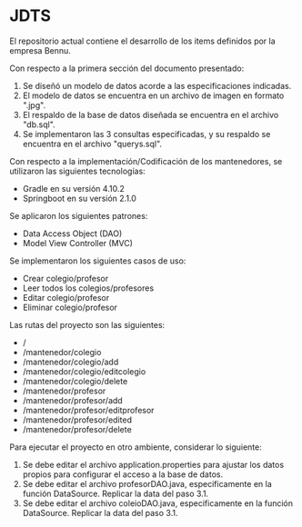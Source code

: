 # JDTS
El repositorio actual contiene el desarrollo de los items definidos por la empresa Bennu.

Con respecto a la primera sección del documento presentado: <br />
<ol>
<li>Se diseñó un modelo de datos acorde a las especificaciones indicadas.</li>
<li>El modelo de datos se encuentra en un archivo de imagen en formato ".jpg".</li>
<li>El respaldo de la base de datos diseñada se encuentra en el archivo "db.sql".</li>
<li>Se implementaron las 3 consultas especificadas, y su respaldo se encuentra en el archivo "querys.sql".</li>
</ol>

Con respecto a la implementación/Codificación de los mantenedores, se utilizaron las siguientes tecnologías: 
 * Gradle en su versión 4.10.2
 * Springboot en su versión 2.1.0

Se aplicaron los siguientes patrones:
 * Data Access Object (DAO)
 * Model View Controller (MVC)
 
 Se implementaron los siguientes casos de uso:
 * Crear colegio/profesor
 * Leer todos los colegios/profesores
 * Editar colegio/profesor
 * Eliminar colegio/profesor
 
Las rutas del proyecto son las siguientes:
<ul>
 <li>/</li>
 <li>/mantenedor/colegio</li>
 <li>/mantenedor/colegio/add</li>
 <li>/mantenedor/colegio/editcolegio</li>
 <li>/mantenedor/colegio/delete</li>
 <li>/mantenedor/profesor</li>
 <li>/mantenedor/profesor/add</li>
 <li>/mantenedor/profesor/editprofesor</li>
 <li>/mantenedor/profesor/edited</li>
 <li>/mantenedor/profesor/delete</li>
</ul>

Para ejecutar el proyecto en otro ambiente, considerar lo siguiente:
<ol>
<li>Se debe editar el archivo application.properties para ajustar los datos propios para configurar el acceso a la base de datos.</li>
<li>Se debe editar el archivo profesorDAO.java, especificamente en la función DataSource. Replicar la data del paso 3.1.</li>
<li>Se debe editar el archivo coleioDAO.java, especificamente en la función DataSource. Replicar la data del paso 3.1.</li>
</ol>
